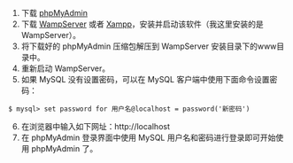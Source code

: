 1. 下载 [phpMyAdmin](https://www.phpmyadmin.net/)
2. 下载 [WampServer](https://sourceforge.net/projects/wampserver/) 或者 [Xampp](https://www.apachefriends.org/index.html)，安装并启动该软件（我这里安装的是 WampServer）。
3. 将下载好的 phpMyAdmin 压缩包解压到 WampServer 安装目录下的www目录中。
4. 重新启动 WampServer。
5. 如果 MySQL 没有设置密码，可以在 MySQL 客户端中使用下面命令设置密码：

```console
$ mysql> set password for 用户名@localhost = password('新密码')
```

6. 在浏览器中输入如下网址：http://localhost
7. 在 phpMyAdmin 登录界面中使用 MySQL 用户名和密码进行登录即可开始使用 phpMyAdmin 了。